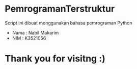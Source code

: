 # PemrogramanTerstruktur
Script ini dibuat menggunakan bahasa pemrograman Python
- Nama  : Nabil Makarim
- NIM   : K3521056

# Thank you for visitng :)
